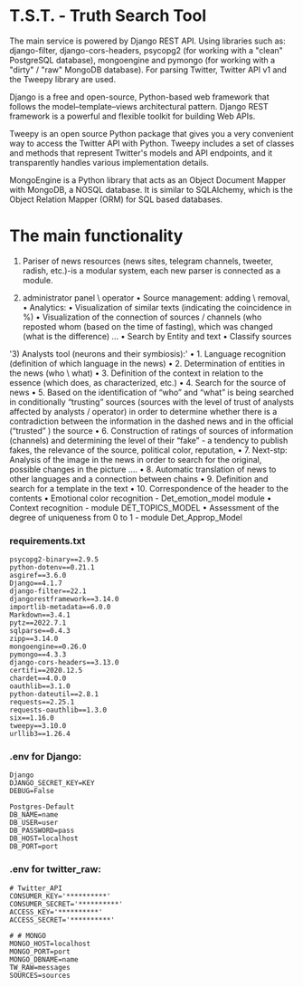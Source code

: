 # T.S.T. - Truth Search Tool


The main service is powered by Django REST API. Using libraries such as: django-filter, django-cors-headers, psycopg2 (for working with a "clean" PostgreSQL database), mongoengine and pymongo (for working with a "dirty" / "raw" MongoDB database). For parsing Twitter, Twitter API v1 and the Tweepy library are used.

Django is a free and open-source, Python-based web framework that follows the model–template–views architectural pattern. Django REST framework is a powerful and flexible toolkit for building Web APIs.

Tweepy is an open source Python package that gives you a very convenient way to access the Twitter API with Python. Tweepy includes a set of classes and methods that represent Twitter's models and API endpoints, and it transparently handles various implementation details.

MongoEngine is a Python library that acts as an Object Document Mapper with MongoDB, a NOSQL database. It is similar to SQLAlchemy, which is the Object Relation Mapper (ORM) for SQL based databases.


# The main functionality

1) Pariser of news resources (news sites, telegram channels, tweeter, radish, etc.)-is a modular system, each new parser is connected as a module.

2) administrator panel \ operator
• Source management: adding \ removal,
• Analytics:
• Visualization of similar texts (indicating the coincidence in %)
• Visualization of the connection of sources / channels (who reposted whom (based on the time of fasting), which was changed (what is the difference) ...
• Search by Entity and text
• Classify sources

'3) Analysts tool (neurons and their symbiosis):'
• 1. Language recognition (definition of which language in the news)
• 2. Determination of entities in the news (who \ what)
• 3. Definition of the context in relation to the essence (which does, as characterized, etc.)
• 4. Search for the source of news
• 5. Based on the identification of “who” and “what” is being searched in conditionally “trusting” sources (sources with the level of trust of analysts affected by analysts / operator) in order to determine whether there is a contradiction between the information in the dashed news and in the official (“trusted” ) the source
• 6. Construction of ratings of sources of information (channels) and determining the level of their “fake” - a tendency to publish fakes, the relevance of the source, political color, reputation,
• 7. Next-stp: Analysis of the image in the news in order to search for the original, possible changes in the picture ....
• 8. Automatic translation of news to other languages and a connection between chains
• 9. Definition and search for a template in the text
• 10. Correspondence of the header to the contents
• Emotional color recognition - Det_emotion_model module
• Context recognition - module DET_TOPICS_MODEL
• Assessment of the degree of uniqueness from 0 to 1 - module Det_Approp_Model

### requirements.txt
```
psycopg2-binary==2.9.5
python-dotenv==0.21.1
asgiref==3.6.0
Django==4.1.7
django-filter==22.1
djangorestframework==3.14.0
importlib-metadata==6.0.0
Markdown==3.4.1
pytz==2022.7.1
sqlparse==0.4.3
zipp==3.14.0
mongoengine==0.26.0
pymongo==4.3.3
django-cors-headers==3.13.0
certifi==2020.12.5
chardet==4.0.0
oauthlib==3.1.0
python-dateutil==2.8.1
requests==2.25.1
requests-oauthlib==1.3.0
six==1.16.0
tweepy==3.10.0
urllib3==1.26.4
```

### .env for Django:
```
Django
DJANGO_SECRET_KEY=KEY
DEBUG=False

Postgres-Default
DB_NAME=name
DB_USER=user
DB_PASSWORD=pass
DB_HOST=localhost
DB_PORT=port
```

### .env for twitter_raw:
```
# Twitter_API
CONSUMER_KEY='**********'
CONSUMER_SECRET='**********'
ACCESS_KEY='**********'
ACCESS_SECRET='**********'

# # MONGO
MONGO_HOST=localhost
MONGO_PORT=port
MONGO_DBNAME=name
TW_RAW=messages
SOURCES=sources
```
